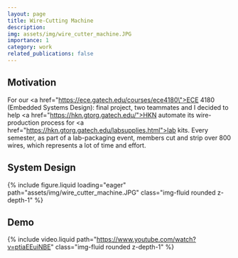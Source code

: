 ```yaml
---
layout: page
title: Wire-Cutting Machine
description: 
img: assets/img/wire_cutter_machine.JPG
importance: 1
category: work
related_publications: false
---
```


## Motivation
For our <a href=\"https://ece.gatech.edu/courses/ece4180\">ECE 4180 (Embedded Systems Design)</a>: final project, two teammates and I decided to help <a href=\"https://hkn.gtorg.gatech.edu/">HKN</a> automate its wire-production process for <a href=\"https://hkn.gtorg.gatech.edu/labsupplies.html">lab kits</a>. Every semester, as part of a lab-packaging event, members cut and strip over 800 wires, which represents a lot of time and effort.

## System Design

{% include figure.liquid loading="eager" path="assets/img/wire_cutter_machine.JPG" class="img-fluid rounded z-depth-1" %}


## Demo
{% include video.liquid path="https://www.youtube.com/watch?v=ptiaEEuiNBE" class="img-fluid rounded z-depth-1" %}

